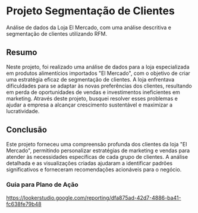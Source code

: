 # Projeto Segmentação de Clientes
Análise de dados da Loja El Mercado, com uma análise descritiva e segmentação de clientes utilizando RFM.


## Resumo
Neste projeto, foi realizado uma análise de dados para a loja especializada em produtos alimentícios importados "El Mercado", com o objetivo de criar uma estratégia eficaz de segmentação de clientes. A loja enfrentava dificuldades para se adaptar às novas preferências dos clientes, resultando em perda de oportunidades de vendas e investimentos ineficientes em marketing. Através deste projeto, busquei resolver esses problemas e ajudar a empresa a alcançar crescimento sustentável e maximizar a lucratividade.

## Conclusão
Este projeto forneceu uma compreensão profunda dos clientes da loja "El Mercado", permitindo personalizar estratégias de marketing e vendas para atender às necessidades específicas de cada grupo de clientes.
A análise detalhada e as visualizações criadas ajudaram a identificar padrões significativos e forneceram recomendações acionáveis para o negócio.

### Guia para Plano de Ação 
https://lookerstudio.google.com/reporting/dfa875ad-42d7-4886-ba41-fc638fe79b48

